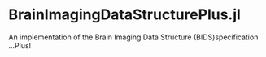 # BrainImagingDataStructurePlus.jl
An implementation of the Brain Imaging Data Structure (BIDS)specification ...Plus!
